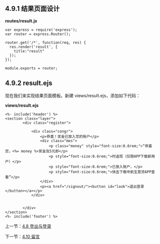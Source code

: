 ## 4.9.1 结果页面设计


**routes/result.js**

```
var express = require('express');
var router = express.Router();

router.get('/*', function(req, res) {
  res.render('result', {
    title:"result"
  });
});

module.exports = router;
```

## 4.9.2 result.ejs

现在我们来实现结果页面模板。新建 views/result.ejs，添加如下代码：

**views/result.ejs**

```
<%- include('header') %>
<section class="layer">
		<div class="register">
			
			<div class="congr">
				<p>恭喜！奖金已放入您的账户</p>				
				<div class="mes">
					<p class="money" style="font-size:0.6rem;">“恭喜您，<%= money %>奖金及5元即</p>
					<p style="font-size:0.6rem;">时返现（仅限APP下载新用户）</p>
					<p style="font-size:0.6rem;">已放入账户，</p> 
					<p style="font-size:0.6rem;">快去下载中航生意贷APP查看”</p>
				</div>
				<p><a href="/signout/"><button id="look">退出登录</button></a></p>
			</div>
			
			
		</div>
</section>
<%- include('footer') %>
```



上一节：[4.8 登出与登录](https://github.com/se7en-1992/lottery/blob/master/book/4.8%20%E7%99%BB%E5%87%BA%E4%B8%8E%E7%99%BB%E5%BD%95.md)

下一节：[4.10 留言](https://github.com/se7en-1992/lottery/blob/master/book/4.10%20%E7%95%99%E8%A8%80.md)
